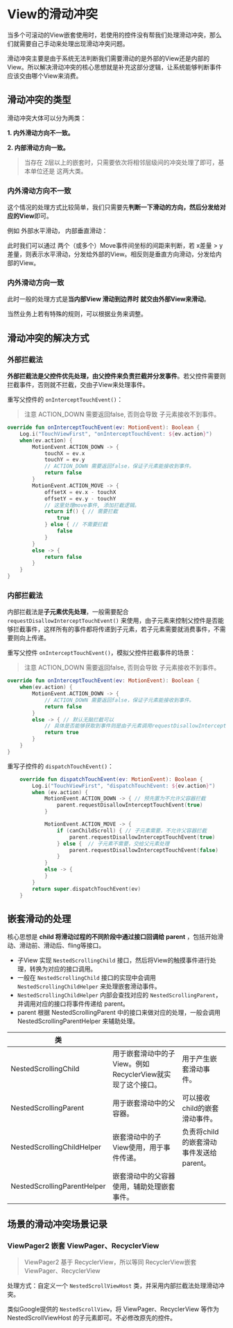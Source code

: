 # View的滑动冲突

当多个可滚动的View嵌套使用时，若使用的控件没有帮我们处理滑动冲突，那么们就需要自己手动来处理出现滑动冲突问题。

滑动冲突主要是由于系统无法判断我们需要滑动的是外部的View还是内部的View。所以解决滑动冲突的核心思想就是补充这部分逻辑，让系统能够判断事件应该交由哪个View来消费。

## 滑动冲突的类型

滑动冲突大体可以分为两类：

**1. 内外滑动方向不一致。**

**2. 内部滑动方向一致。**

> 当存在 2层以上的嵌套时，只需要依次将相邻层级间的冲突处理了即可，基本单位还是 这两大类。

### 内外滑动方向不一致

这个情况的处理方式比较简单，我们只需要先**判断一下滑动的方向，然后分发给对应的View**即可。

例如 外部水平滑动， 内部垂直滑动：

此时我们可以通过 两个（或多个）Move事件间坐标的间距来判断，若 x差量 > y 差量，则表示水平滑动，分发给外部的View。相反则是垂直方向滑动，分发给内部的View。

### 内外滑动方向一致

此时一般的处理方式是**当内部View 滑动到边界时 就交由外部View来滑动**。

当然业务上若有特殊的规则，可以根据业务来调整。



## 滑动冲突的解决方式

### 外部拦截法

**外部拦截法是父控件优先处理，由父控件来负责拦截并分发事件**。若父控件需要则拦截事件，否则就不拦截，交由子View来处理事件。

重写父控件的 `onInterceptTouchEvent()`：

> 注意 ACTION_DOWN 需要返回false, 否则会导致 子元素接收不到事件。

```kotlin
override fun onInterceptTouchEvent(ev: MotionEvent): Boolean {
    Log.i("TouchViewFirst", "onInterceptTouchEvent: ${ev.action}")
	when(ev.action) {
        MotionEvent.ACTION_DOWN -> {
            touchX = ev.x
            touchY = ev.y
            // ACTION_DOWN 需要返回false，保证子元素能接收到事件。
            return false
        }
        MotionEvent.ACTION_MOVE -> {
            offsetX = ev.x - touchX
            offsetY = ev.y - touchY
            // 这里处理move事件, 添加拦截逻辑。
            return if() { // 需要拦截
                true
            } else { // 不需要拦截
                false
            }
        }
        else -> {
            return false
        }
    }
}
```

### 内部拦截法

内部拦截法是**子元素优先处理**，一般需要配合 `requestDisallowInterceptTouchEvent()` 来使用，由子元素来控制父控件是否能够拦截事件，这样所有的事件都将传递到子元素，若子元素需要就消费事件，不需要则向上传递。

重写父控件 `onInterceptTouchEvent()`，模拟父控件拦截事件的场景：

> 注意 ACTION_DOWN 需要返回false, 否则会导致 子元素接收不到事件。

```kotlin
override fun onInterceptTouchEvent(ev: MotionEvent): Boolean {
	when(ev.action) {
        MotionEvent.ACTION_DOWN -> {
            // ACTION_DOWN 需要返回false，保证子元素能接收到事件。
            return false
        }
        else -> { // 默认无脑拦截可以
            // 具体是否能够获取到事件则是由子元素调用requestDisallowInterceptTouchEvent() 来控制
            return true
        }
    }
}
```

重写子控件的 `dispatchTouchEvent()`：

```kotlin
    override fun dispatchTouchEvent(ev: MotionEvent): Boolean {
        Log.i("TouchViewFirst", "dispatchTouchEvent: ${ev.action}")
        when (ev.action) {
            MotionEvent.ACTION_DOWN -> { // 预先置为不允许父容器拦截
                parent.requestDisallowInterceptTouchEvent(true)
            }

            MotionEvent.ACTION_MOVE -> {
                if (canChildScroll) { // 子元素需要，不允许父容器拦截
                    parent.requestDisallowInterceptTouchEvent(true)
                } else {  // 子元素不需要，交给父元素处理
                    parent.requestDisallowInterceptTouchEvent(false)
                }
            }
            else -> {
            }
        }
        return super.dispatchTouchEvent(ev)
    }

```



## 嵌套滑动的处理

核心思想是 **child 将滑动过程的不同阶段中通过接口回调给 parent** ，包括开始滑动、滑动前、滑动后、fling等接口。

* 子View 实现 `NestedScrollingChild` 接口，然后将View的触摸事件进行处理，转换为对应的接口调用。
* 一般在 `NestedScrollingChild` 接口的实现中会调用 `NestedScrollingChildHelper` 来处理嵌套滑动事件。
* `NestedScrollingChildHelper` 内部会查找对应的 `NestedScrollingParent`，并调用对应的接口将事件传递给 parent。
* parent 根据 NestedScrollingParent 中的接口来做对应的处理，一般会调用 NestedScrollingParentHelper 来辅助处理。

| 类                          |                                                            |                                         |
| --------------------------- | ---------------------------------------------------------- | --------------------------------------- |
| NestedScrollingChild        | 用于嵌套滑动中的子View。例如RecyclerView就实现了这个接口。 | 用于产生嵌套滑动事件。                  |
| NestedScrollingParent       | 用于嵌套滑动中的父容器。                                   | 可以接收child的嵌套滑动事件。           |
| NestedScrollingChildHelper  | 嵌套滑动中的子View使用，用于事件传递。                     | 负责将child的嵌套滑动事件发送给parent。 |
| NestedScrollingParentHelper | 嵌套滑动中的父容器使用，辅助处理嵌套事件。                 |                                         |



## 场景的滑动冲突场景记录

### ViewPager2 嵌套 ViewPager、RecyclerView

> ViewPager2 基于 RecyclerView，所以等同 RecyclerView嵌套 ViewPager、RecyclerView

处理方式：自定义一个 `NestedScrollViewHost` 类，并采用内部拦截法处理滑动冲突。

类似Google提供的 `NestedScrollView`，将 ViewPager、RecyclerView 等作为 NestedScrollViewHost 的子元素即可。不必修改原先的控件。


